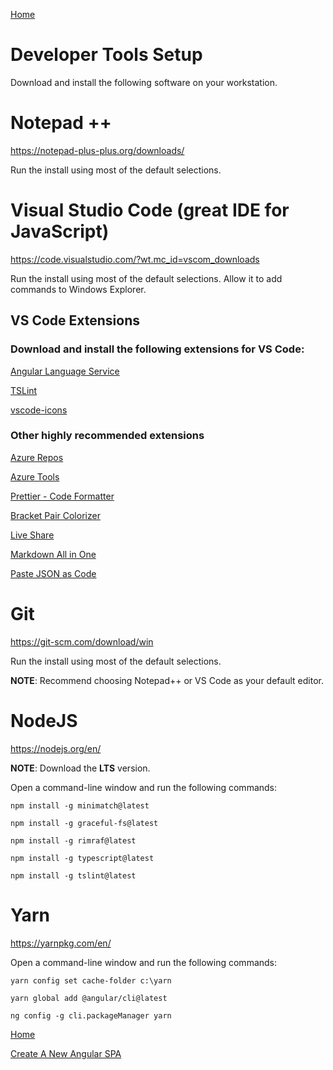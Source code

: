 [Home](README.md)

# Developer Tools Setup

Download and install the following software on your workstation.

# Notepad ++
https://notepad-plus-plus.org/downloads/

Run the install using most of the default selections.


# Visual Studio Code (great IDE for JavaScript) 
https://code.visualstudio.com/?wt.mc_id=vscom_downloads 

Run the install using most of the default selections. Allow it to add commands to Windows Explorer.

## VS Code Extensions

### Download and install the following extensions for VS Code:

[Angular Language Service](https://marketplace.visualstudio.com/items?itemName=Angular.ng-template)

[TSLint](https://marketplace.visualstudio.com/items?itemName=ms-vscode.vscode-typescript-tslint-plugin)

[vscode-icons](https://marketplace.visualstudio.com/items?itemName=vscode-icons-team.vscode-icons)

### Other highly recommended extensions

[Azure Repos](https://marketplace.visualstudio.com/items?itemName=ms-vsts.team)

[Azure Tools](https://marketplace.visualstudio.com/items?itemName=ms-vscode.vscode-node-azure-pack)

[Prettier - Code Formatter](https://marketplace.visualstudio.com/items?itemName=esbenp.prettier-vscode)

[Bracket Pair Colorizer](https://marketplace.visualstudio.com/items?itemName=CoenraadS.bracket-pair-colorizer)

[Live Share](https://marketplace.visualstudio.com/items?itemName=MS-vsliveshare.vsliveshare)

[Markdown All in One](https://marketplace.visualstudio.com/items?itemName=yzhang.markdown-all-in-one)

[Paste JSON as Code](https://marketplace.visualstudio.com/items?itemName=quicktype.quicktype)


# Git 
https://git-scm.com/download/win

Run the install using most of the default selections.

**NOTE**: Recommend choosing Notepad++ or VS Code as your default editor.
 

# NodeJS 
https://nodejs.org/en/ 

**NOTE**: Download the **LTS** version.

Open a command-line window and run the following commands:

```
npm install -g minimatch@latest 

npm install -g graceful-fs@latest 

npm install -g rimraf@latest 

npm install -g typescript@latest 

npm install -g tslint@latest 
```


# Yarn 
https://yarnpkg.com/en/ 

Open a command-line window and run the following commands:

```
yarn config set cache-folder c:\yarn 

yarn global add @angular/cli@latest 

ng config -g cli.packageManager yarn
```

[Home](README.md)

[Create A New Angular SPA](Create-A-New-Angular-SPA.md)